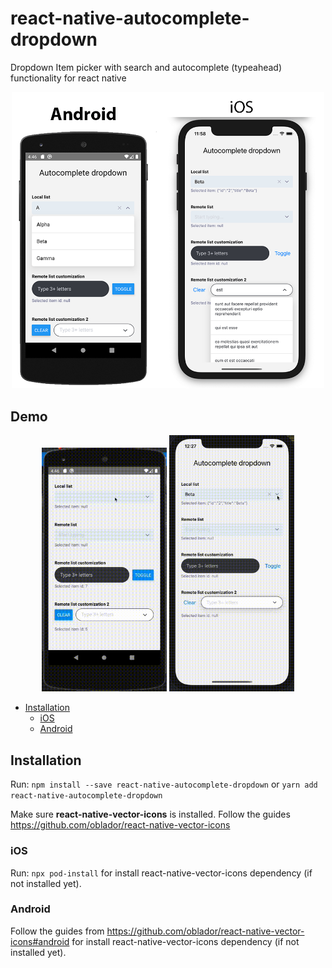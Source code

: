 # react-native-autocomplete-dropdown
Dropdown Item picker with search and autocomplete (typeahead) functionality for react native

<p style="text-align: center;" align="center">
    <img src="./screens/Example.png" width="500px" >
</p>

Demo
--
<p style="text-align: center;" align="center">
    <img src="./screens/android.gif" width="200px" >
    <img src="./screens/ios.gif" width="200px" >
</p>

- [Installation](#installation)
  - [iOS](#ios)
  - [Android](#android)

## Installation

Run: `npm install --save react-native-autocomplete-dropdown` or `yarn add react-native-autocomplete-dropdown`

Make sure **react-native-vector-icons** is installed. Follow the guides
https://github.com/oblador/react-native-vector-icons

### iOS

Run: `npx pod-install` for install react-native-vector-icons dependency (if not installed yet).

### Android

Follow the guides from https://github.com/oblador/react-native-vector-icons#android for install react-native-vector-icons dependency (if not installed yet).
